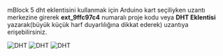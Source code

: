 mBlock 5 dht eklentisini kullanmak için Arduino kart seçiliyken uzantı merkezine girerek **ext_9ffc97c4** numaralı proje kodu veya **DHT Eklentisi** 
yazarak(büyük küçük harf duyarlılığına dikkat ederek) uzantıya erişebilirsiniz.


![DHT](https://user-images.githubusercontent.com/47238858/120891747-df1f1800-c612-11eb-87de-cff2a5666120.JPG "eklenti bölümü")
![DHT](https://user-images.githubusercontent.com/47238858/120893486-41c8e180-c61c-11eb-85d7-f28cffc720fc.PNG")
![DHT](https://user-images.githubusercontent.com/47238858/120891752-e3e3cc00-c612-11eb-8f1e-3e3ade892950.JPG "örnek uygulama")



